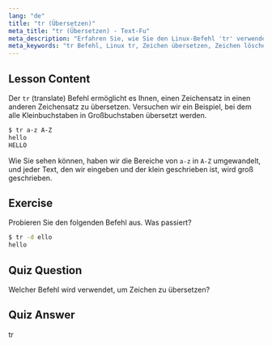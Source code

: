 ```yaml
---
lang: "de"
title: "tr (Übersetzen)"
meta_title: "tr (Übersetzen) - Text-Fu"
meta_description: "Erfahren Sie, wie Sie den Linux-Befehl 'tr' verwenden, um Zeichen zu übersetzen und zu löschen. Verstehen Sie die Zeichenübersetzung mit Beispielen und Übungen. Beginnen Sie Ihre Linux-Reise!"
meta_keywords: "tr Befehl, Linux tr, Zeichen übersetzen, Zeichen löschen, Linux Tutorial, Linux für Anfänger, Linux Anleitung"
---
```


## Lesson Content

Der `tr` (translate) Befehl ermöglicht es Ihnen, einen Zeichensatz in einen anderen Zeichensatz zu übersetzen. Versuchen wir ein Beispiel, bei dem alle Kleinbuchstaben in Großbuchstaben übersetzt werden.

```bash
$ tr a-z A-Z
hello
HELLO
```

Wie Sie sehen können, haben wir die Bereiche von `a-z` in `A-Z` umgewandelt, und jeder Text, den wir eingeben und der klein geschrieben ist, wird groß geschrieben.

## Exercise

Probieren Sie den folgenden Befehl aus. Was passiert?

```bash
$ tr -d ello
hello
```

## Quiz Question

Welcher Befehl wird verwendet, um Zeichen zu übersetzen?

## Quiz Answer

tr
